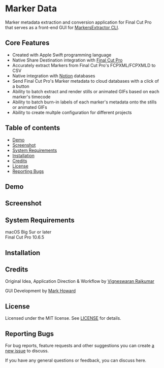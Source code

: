 # Marker Data

Marker metadata extraction and conversion application for Final Cut Pro that serves as a front-end GUI for [MarkersExtractor CLI](https://github.com/TheAcharya/MarkersExtractor).

## Core Features

- Created with Apple Swift programming language 
- Native Share Destination integration with [Final Cut Pro](https://www.apple.com/final-cut-pro/)
- Accurately extract Markers from Final Cut Pro's FCPXML/FCPXMLD to CSV
- Native integration with [Notion](https://www.notion.so) databases
- Send Final Cut Pro's Marker metadata to cloud databases with a click of a button
- Ability to batch extract and render stills or animated GIFs based on each marker's timecode
- Ability to batch burn-in labels of each marker's metadata onto the stills or animated GIFs
- Ability to create multple configuration for different projects

## Table of contents
- [Demo](#demo)
- [Screenshot](#screenshot)
- [System Requirements](#system-requirements)
- [Installation](#installation)
- [Credits](#Credits)
- [License](#License)
- [Reporting Bugs](#reporting-bugs)

## Demo

## Screenshot

## System Requirements

macOS Big Sur or later <br> Final Cut Pro 10.6.5

## Installation

## Credits

Original Idea, Application Direction & Workflow by [Vigneswaran Rajkumar](https://twitter.com/IAmVigneswaran)

GUI Development by [Mark Howard](https://github.com/markydoodled)

## License

Licensed under the MIT license. See [LICENSE](https://github.com/TheAcharya/MarkerData/blob/main/LICENSE) for details.

## Reporting Bugs

For bug reports, feature requests and other suggestions you can create [a new issue](https://github.com/TheAcharya/MarkerData/issues) to discuss.

If you have any general questions or feedback, you can discuss here.
